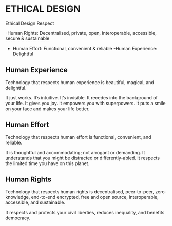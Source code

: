 # ETHICAL DESIGN
Ethical Design Respect

-Human Rights: Decentralised, private, open, interoperable, accessible, secure & sustainable
- Human Effort: Functional, convenient & reliable
-Human Experience: Delightful

## Human Experience

Technology that respects human experience is beautiful, magical, and delightful.

It just works. It’s intuitive. It’s invisible. It recedes into the background of your life. It gives you joy. It empowers you with superpowers. It puts a smile on your face and makes your life better.

## Human Effort

Technology that respects human effort is functional, convenient, and reliable.

It is thoughtful and accommodating; not arrogant or demanding. It understands that you might be distracted or differently-abled. It respects the limited time you have on this planet.


## Human Rights

Technology that respects human rights is decentralised, peer-to-peer, zero-knowledge, end-to-end encrypted, free and open source, interoperable, accessible, and sustainable.

It respects and protects your civil liberties, reduces inequality, and benefits democracy.

